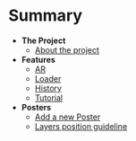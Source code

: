 # Summary 

* **The Project**
  * [About the project](About-the-project)
* **Features**
  * [AR](Feature-AR)
  * [Loader](Feature-Loader)
  * [History](Feature-History)
  * [Tutorial](Feature-Tutorial)
* **Posters**
  *  [Add a new Poster](Add-a-new-Poster)
  * [Layers position guideline](Layers-position-guideline)